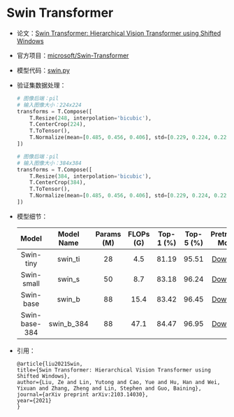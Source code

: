 # Swin Transformer
* 论文：[Swin Transformer: Hierarchical Vision Transformer using Shifted Windows](https://arxiv.org/abs/2103.14030)
* 官方项目：[microsoft/Swin-Transformer](https://github.com/microsoft/Swin-Transformer)
* 模型代码：[swin.py](../../../ppim/models/swin.py)
* 验证集数据处理：

    ```python
    # 图像后端：pil
    # 输入图像大小：224x224
    transforms = T.Compose([
        T.Resize(248, interpolation='bicubic'),
        T.CenterCrop(224),
        T.ToTensor(),
        T.Normalize(mean=[0.485, 0.456, 0.406], std=[0.229, 0.224, 0.225])
    ])

    # 图像后端：pil
    # 输入图像大小：384x384
    transforms = T.Compose([
        T.Resize(384, interpolation='bicubic'),
        T.CenterCrop(384),
        T.ToTensor(),
        T.Normalize(mean=[0.485, 0.456, 0.406], std=[0.229, 0.224, 0.225])
    ])
    ```

* 模型细节：

    |         Model           |       Model Name        | Params (M) | FLOPs (G) | Top-1 (%) | Top-5 (%) |          Pretrained Model        |
    |:-----------------------:|:-----------------------:|:----------:|:---------:|:---------:|:---------:|:--------------------------------:|
    | Swin-tiny               |  swin_ti                | 28         |  4.5      | 81.19     |  95.51    | [Download][swin_ti]              |
    | Swin-small              |  swin_s                 | 50         |  8.7      | 83.18     |  96.24    | [Download][swin_s]               |
    | Swin-base               |  swin_b                 | 88         | 15.4      | 83.42     |  96.45    | [Download][swin_b]               |
    | Swin-base-384           |  swin_b_384             | 88         | 47.1      | 84.47     |  96.95    | [Download][swin_b_384]           |


[swin_ti]:https://bj.bcebos.com/v1/ai-studio-online/19a72dd9eb884f4581492a61fab901e60e858e34569f4805b619eceabd6a4315?responseContentDisposition=attachment%3B%20filename%3Dswin_tiny_patch4_window7_224.pdparams
[swin_s]:https://bj.bcebos.com/v1/ai-studio-online/5a34e4e087824ba48ba9ddd29a22e6fce5d6a2a4a2754e208c61f02090f9d12b?responseContentDisposition=attachment%3B%20filename%3Dswin_small_patch4_window7_224.pdparams
[swin_b]:https://bj.bcebos.com/v1/ai-studio-online/dc2e80e3d4f14880b0700abcb1609c65d541139ab2424b21b6ccdfb64c904a36?responseContentDisposition=attachment%3B%20filename%3Dswin_base_patch4_window7_224.pdparams
[swin_b_384]:https://bj.bcebos.com/v1/ai-studio-online/e013c51b9e134b69933ee7a7c0349be27b8a1a13f823465e8ecbd09fff4aba38?responseContentDisposition=attachment%3B%20filename%3Dswin_base_patch4_window12_384.pdparams


* 引用：

    ```
    @article{liu2021Swin,
    title={Swin Transformer: Hierarchical Vision Transformer using Shifted Windows},
    author={Liu, Ze and Lin, Yutong and Cao, Yue and Hu, Han and Wei, Yixuan and Zhang, Zheng and Lin, Stephen and Guo, Baining},
    journal={arXiv preprint arXiv:2103.14030},
    year={2021}
    }
    ```
